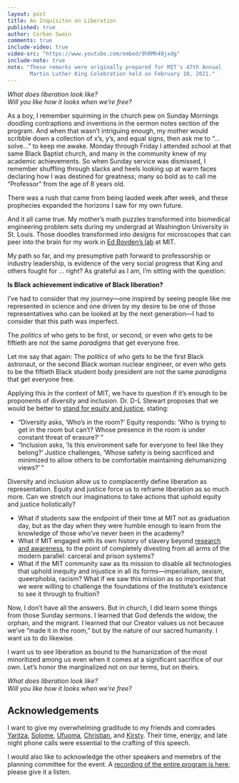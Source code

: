 ```yaml
---
layout: post
title: An Inquisiton on Liberation
published: true
author: Corban Swain
comments: true
include-video: true
video-src: "https://www.youtube.com/embed/9hRMh40jxdg"
include-note: true
note: "These remarks were originally prepared for MIT's 47th Annual
       Martin Luther King Celebration held on February 10, 2021."
---
```


*What does liberation look like? <br> 
Will you like how it looks when
we&rsquo;re free?*

<!--more-->
As a boy, I remember squirming in the church pew on Sunday Mornings
doodling contraptions and inventions in the sermon notes section of
the program. And when that wasn&rsquo;t intriguing enough,
my mother would scribble down a collection of x&rsquo;s, y&rsquo;s,
and equal signs, then ask me to &ldquo;&hellip;solve&hellip;&rdquo; to
keep me awake. Monday through Friday I attended school at that same
Black Baptist church, and many in the community knew of my academic
achievements. So when Sunday service was dismissed, I remember
shuffling through slacks and heels looking up at warm faces declaring
how I was destined for greatness; many so bold as to call me
&ldquo;Professor&rdquo; from the age of 8 years old.

There was a rush that came from being lauded week after week, and
these prophecies expanded the horizons I saw for my own future.

And it all came true. My mother&rsquo;s math puzzles transformed into
biomedical engineering problem sets during my undergrad at Washington
University in St. Louis. Those doodles transformed into designs for
microscopes that can peer into the brain for my work in [Ed
Boyden&rsquo;s lab](https://syntheticneurobiology.org/) at MIT.

My path so far, and my presumptive path forward to professorship or
industry leadership, is evidence of the very social progress that King
and others fought for &hellip; right? As grateful as I am, I&rsquo;m sitting
with the question:

**Is Black achievement indicative of Black liberation?**

I&rsquo;ve had to consider that my journey&mdash;one inspired by
seeing people like me represented in science and one driven by my
desire to be one of those representatives who can be looked at by the
next generation&mdash;I had to consider that this path was imperfect.

The *politics* of who gets to be first, or second, or even who gets to
be fiftieth are not the same *paradigms* that get everyone free.

Let me say that again: The *politics* of who gets to be the first
Black astronaut, or the second Black woman nuclear engineer, or even
who gets to be the fiftieth Black student body president are not the
same *paradigms* that get everyone free.

Applying this in the context of MIT, we have to question if it&rsquo;s
enough to be proponents of diversity and inclusion. Dr. D-L
Stewart proposes that we would be better to [stand for equity and
justice](https://www.insidehighered.com/views/2017/03/30/colleges-need-language-shift-not-one-you-think-essay),
stating:
* &ldquo;Diversity asks, &lsquo;Who&rsquo;s in the room?&rsquo; Equity
  responds: &lsquo;Who is trying to get in the room but can&rsquo;t?
  Whose presence in the room is under constant threat of
  erasure?&rsquo;&#8239;&rdquo;
* &ldquo;Inclusion asks, &lsquo;Is this environment safe for everyone
  to feel like they belong?&rsquo; Justice challenges, &lsquo;Whose
  safety is being sacrificed and minimized to allow others to be
  comfortable maintaining dehumanizing views?&rsquo;&#8239;&rdquo;

Diversity and inclusion allow us to complacently define liberation as
representation. Equity and justice force us to reframe liberation as
so much more. Can we stretch our imaginations to take actions that
uphold equity and justice holistically?
* What if students saw the endpoint of their time at MIT not as
  graduation day, but as the day when they were humble enough to learn
  from the knowledge of those who&rsquo;ve never been in the academy?
* What if MIT engaged with its own history of slavery beyond [research
  and awareness](https://libraries.mit.edu/mit-and-slavery/), to the
  point of completely divesting from all arms of the modern parallel:
  carceral and prison systems?
* What if the MIT community saw as its mission to disable all
  technologies that uphold inequity and injustice in all its
  forms&mdash;imperialism, sexism, queerphobia, racism? What if we saw
  this mission as so important that we were willing to challenge the
  foundations of the Institute&rsquo;s existence to see it through to
  fruition?

Now, I don&rsquo;t have all the answers. But in church, I did learn
some things from those Sunday sermons. I learned that God defends the
widow, the orphan, and the migrant. I learned that our Creator values
us not because we&rsquo;ve &ldquo;made it in the room,&rdquo; but by
the nature of our sacred humanity. I want us to do likewise.

I want us to see liberation as bound to the humanization of the most
minoritized among us even when it comes at a significant sacrifice of
our own. Let&rsquo;s honor the marginalized not on our terms, but on
theirs.

*What does liberation look like? <br> 
Will you like how it looks when
we&rsquo;re free?*

## Acknowledgements

I want to give my overwhelming graditude to
my friends and comrades
[Yaritza](https://www.instagram.com/yyelenia/),
[Solome](https://twitter.com/solome_haile),
[Ufuoma](https://twitter.com/ItsUfuoma),
[Christian](https://chrralph.medium.com/), and 
[Kirsty](http://mitell.mit.edu/). Their time, energy, and
late night phone calls were essential to the crafting of this speech.

I would also like to acknowledge the other speakers and memebrs of the
planning committee for the event. A [recording of the entire program
is here](http://web.mit.edu/webcast/mlk/s21/1/); please give it a
listen.

